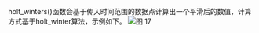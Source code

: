 holt_winters()函数会基于传入时间范围的数据点计算出一个平滑后的数值，计算方式基于holt_winter算法，示例如下。
![图 17](/img/src/metrics/43.holt_winters()/ba0054b47f5b64cba5f331811753e18d0684078300ff90fd2cc90f0b5e107265.png)  
